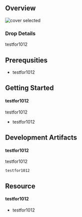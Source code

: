 
## Overview

![cover selected]("./img/test.png")

### Drop Details
testfor1012

## Prerequsities

- testfor1012 



      

## Getting Started
#### testfor1012
testfor1012
- testfor1012

## Development Artifacts
#### testfor1012
testfor1012


```shell
testfor1012
```

## Resource
#### testfor1012
- testfor1012

